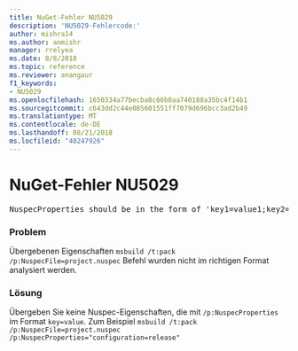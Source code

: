 ```yaml
---
title: NuGet-Fehler NU5029
description: 'NU5029-Fehlercode:'
author: mishra14
ms.author: anmishr
manager: rrelyea
ms.date: 8/8/2018
ms.topic: reference
ms.reviewer: anangaur
f1_keywords:
- NU5029
ms.openlocfilehash: 1650334a77becba8c66b8aa740188a35bc4f14b1
ms.sourcegitcommit: c643dd2c44e085601551ff7079d696bcc3ad2b49
ms.translationtype: MT
ms.contentlocale: de-DE
ms.lasthandoff: 08/21/2018
ms.locfileid: "40247926"
---
```

# <a name="nuget-error-nu5029"></a>NuGet-Fehler NU5029
<pre>NuspecProperties should be in the form of 'key1=value1;key2=value2'.</pre>

### <a name="issue"></a>Problem

Übergebenen Eigenschaften `msbuild /t:pack /p:NuspecFile=project.nuspec` Befehl wurden nicht im richtigen Format analysiert werden.


### <a name="solution"></a>Lösung

Übergeben Sie keine Nuspec-Eigenschaften, die mit `/p:NuspecProperties` im Format `key=value`. Zum Beispiel `msbuild /t:pack /p:NuspecFile=project.nuspec /p:NuspecProperties="configuration=release"`

